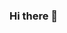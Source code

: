 ### Hi there 👋

<!--
**31Vishal08/31Vishal08** is a ✨ _special_ ✨ repository because its `README.md` (this file) appears on your GitHub profile.

Here are some ideas to get you started:

- 🔭 I’m currently working on ...
- 🌱 I’m currently learning ...
- 👯 I’m looking to collaborate on ...
- 🤔 I’m looking for help with ...
- 💬 Ask me about ...
- 📫 How to reach me: ...
- 😄 Pronouns: ...
- ⚡ Fun fact: .
<img src="https://github.com/31Vishal08/cc-visualizer/blob/main/src/main/java/com/ccvisualizer/ccvisualizer/output.svg" width="500" height="500">

-->
